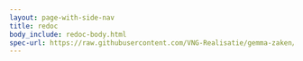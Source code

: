 ```yaml
---
layout: page-with-side-nav
title: redoc
body_include: redoc-body.html
spec-url: https://raw.githubusercontent.com/VNG-Realisatie/gemma-zaken/master/api-specificatie/drc/1.4.x/1.4.2/openapi.yaml
---
```

<redoc spec-url='{{ page.spec-url}}'></redoc>
